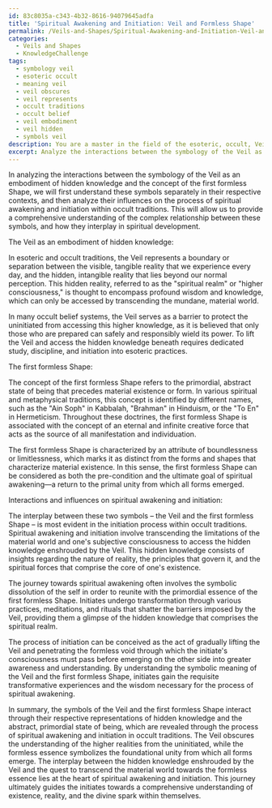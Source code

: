 ```yaml
---
id: 83c8035a-c343-4b32-8616-94079645adfa
title: 'Spiritual Awakening and Initiation: Veil and Formless Shape'
permalink: /Veils-and-Shapes/Spiritual-Awakening-and-Initiation-Veil-and-Formless-Shape/
categories:
  - Veils and Shapes
  - KnowledgeChallenge
tags:
  - symbology veil
  - esoteric occult
  - meaning veil
  - veil obscures
  - veil represents
  - occult traditions
  - occult belief
  - veil embodiment
  - veil hidden
  - symbols veil
description: You are a master in the field of the esoteric, occult, Veils and Shapes and Education. You are a writer of tests, challenges, books and deep knowledge on Veils and Shapes for initiates and students to gain deep insights and understanding from. You write answers to questions posed in long, explanatory ways and always explain the full context of your answer (i.e., related concepts, formulas, examples, or history), as well as the step-by-step thinking process you take to answer the challenges. Be rigorous and thorough, and summarize the key themes, ideas, and conclusions at the end.
excerpt: Analyze the interactions between the symbology of the Veil as an embodiment of hidden knowledge and the concept of the first formless Shape, demonstrating their influences on the process of spiritual awakening and initiation within occult traditions.
---
```

In analyzing the interactions between the symbology of the Veil as an embodiment of hidden knowledge and the concept of the first formless Shape, we will first understand these symbols separately in their respective contexts, and then analyze their influences on the process of spiritual awakening and initiation within occult traditions. This will allow us to provide a comprehensive understanding of the complex relationship between these symbols, and how they interplay in spiritual development.

The Veil as an embodiment of hidden knowledge:

In esoteric and occult traditions, the Veil represents a boundary or separation between the visible, tangible reality that we experience every day, and the hidden, intangible reality that lies beyond our normal perception. This hidden reality, referred to as the "spiritual realm" or "higher consciousness," is thought to encompass profound wisdom and knowledge, which can only be accessed by transcending the mundane, material world.

In many occult belief systems, the Veil serves as a barrier to protect the uninitiated from accessing this higher knowledge, as it is believed that only those who are prepared can safely and responsibly wield its power. To lift the Veil and access the hidden knowledge beneath requires dedicated study, discipline, and initiation into esoteric practices.

The first formless Shape:

The concept of the first formless Shape refers to the primordial, abstract state of being that precedes material existence or form. In various spiritual and metaphysical traditions, this concept is identified by different names, such as the "Ain Soph" in Kabbalah, "Brahman" in Hinduism, or the "To En" in Hermeticism. Throughout these doctrines, the first formless Shape is associated with the concept of an eternal and infinite creative force that acts as the source of all manifestation and individuation.

The first formless Shape is characterized by an attribute of boundlessness or limitlessness, which marks it as distinct from the forms and shapes that characterize material existence. In this sense, the first formless Shape can be considered as both the pre-condition and the ultimate goal of spiritual awakening—a return to the primal unity from which all forms emerged.

Interactions and influences on spiritual awakening and initiation:

The interplay between these two symbols – the Veil and the first formless Shape – is most evident in the initiation process within occult traditions. Spiritual awakening and initiation involve transcending the limitations of the material world and one's subjective consciousness to access the hidden knowledge enshrouded by the Veil. This hidden knowledge consists of insights regarding the nature of reality, the principles that govern it, and the spiritual forces that comprise the core of one's existence.

The journey towards spiritual awakening often involves the symbolic dissolution of the self in order to reunite with the primordial essence of the first formless Shape. Initiates undergo transformation through various practices, meditations, and rituals that shatter the barriers imposed by the Veil, providing them a glimpse of the hidden knowledge that comprises the spiritual realm.

The process of initiation can be conceived as the act of gradually lifting the Veil and penetrating the formless void through which the initiate's consciousness must pass before emerging on the other side into greater awareness and understanding. By understanding the symbolic meaning of the Veil and the first formless Shape, initiates gain the requisite transformative experiences and the wisdom necessary for the process of spiritual awakening.

In summary, the symbols of the Veil and the first formless Shape interact through their respective representations of hidden knowledge and the abstract, primordial state of being, which are revealed through the process of spiritual awakening and initiation in occult traditions. The Veil obscures the understanding of the higher realities from the uninitiated, while the formless essence symbolizes the foundational unity from which all forms emerge. The interplay between the hidden knowledge enshrouded by the Veil and the quest to transcend the material world towards the formless essence lies at the heart of spiritual awakening and initiation. This journey ultimately guides the initiates towards a comprehensive understanding of existence, reality, and the divine spark within themselves.
